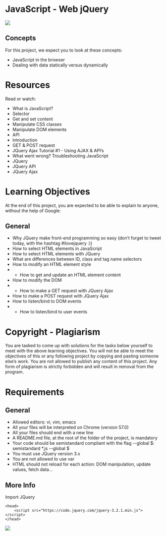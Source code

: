 # JavaScript - Web jQuery

![](https://www.devopsschool.com/blog/wp-content/uploads/2022/03/jquery-1024x559.png)
## Concepts
For this project, we expect you to look at these concepts:

* JavaScript in the browser
* Dealing with data statically versus dynamically

# Resources
Read or watch:

* What is JavaScript?
* Selector
* Get and set content
* Manipulate CSS classes
* Manipulate DOM elements
* API
* Introduction
* GET & POST request
* JQuery Ajax Tutorial #1 - Using AJAX & API’s
* What went wrong? Troubleshooting JavaScript
* JQuery
* JQuery API
* JQuery Ajax

# Learning Objectives
At the end of this project, you are expected to be able to explain to anyone, without the help of Google:

## General
* Why JQuery make front-end programming so easy (don’t forget to tweet today, with the hashtag #ilovejquery :))
* How to select HTML elements in JavaScript
* How to select HTML elements with JQuery
* What are differences between ID, class and tag name selectors
* How to modify an HTML element style
* * How to get and update an HTML element content
* How to modify the DOM
* * How to make a GET request with JQuery Ajax
* How to make a POST request with JQuery Ajax
* How to listen/bind to DOM events
* - How to listen/bind to user events

# Copyright - Plagiarism
You are tasked to come up with solutions for the tasks below yourself to meet with the above learning objectives.
You will not be able to meet the objectives of this or any following project by copying and pasting someone else’s work.
You are not allowed to publish any content of this project.
Any form of plagiarism is strictly forbidden and will result in removal from the program.

# Requirements
## General
* Allowed editors: vi, vim, emacs
* All your files will be interpreted on Chrome (version 57.0)
* All your files should end with a new line
* A README.md file, at the root of the folder of the project, is mandatory
* Your code should be semistandard compliant with the flag --global $: semistandard *.js --global $
* You must use JQuery version 3.x
* You are not allowed to use var
* HTML should not reload for each action: DOM manipulation, update values, fetch data…

## More Info
Import JQuery
```
<head>
    <script src="https://code.jquery.com/jquery-3.2.1.min.js"></script>
</head>
```
![](https://s3.amazonaws.com/intranet-projects-files/holbertonschool-higher-level_programming+/305/1f1ihd.jpg)
